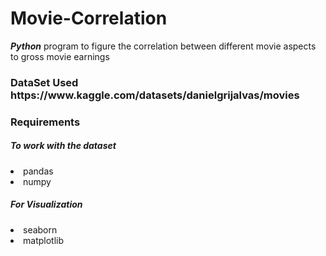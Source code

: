# Movie-Correlation

_**Python**_ program to figure the correlation between different movie aspects to gross movie earnings

<h3>DataSet Used 
https://www.kaggle.com/datasets/danielgrijalvas/movies
</h3>

<h3>Requirements</h3>

<h5>To work with the dataset</h5>
<li>pandas 
<li>numpy

<h5>For Visualization</h5>
<li>seaborn 
<li>matplotlib
